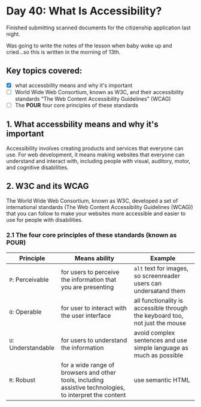# Day 40: What Is Accessibility?

Finished submitting scanned documents for the citizenship application last night.

Was going to write the notes of the lesson when baby woke up and cried...so this is written in the morning of 13th.

## Key topics covered:
- [x]  what accessbility means and why it's important
- [ ]  World Wide Web Consortium, known as W3C, and their accessibility standards "The Web Content Accessibility Guidelines" (WCAG)
- [ ]  The **POUR** four core principles of these standards

## 1.  What accessbility means and why it's important
Accessibility involves creating products and services that everyone can use. For web development, it means making websites that everyone can understand and interact with, including people with visual, auditory, motor, and cognitive disabilities.

## 2. W3C and its WCAG
The World Wide Web Consortium, known as W3C, developed a set of international standards (The Web Content Accessibility Guidelines (WCAG)) that you can follow to make your websites more accessible and easier to use for people with disabilities.
### 2.1 The four core principles of these standards (known as **POUR**)
| Principle | Means ability | Example|
| --- | --- | --- |
| `P`: Perceivable | for users to perceive the information that you are presenting | `alt` text for images, so screenreader users can undersatand them |
| `O`: Operable | for user to interact with the user interface | all functionality is accessible through the keyboard too, not just the mouse | 
| `U`: Understandable | for users to understand the information | avoid complex sentences and use simple language as much as possible |
| `R`: Robust | for a wide range of browsers and other tools, including assistive technologies, to interpret the content | use semantic HTML |
